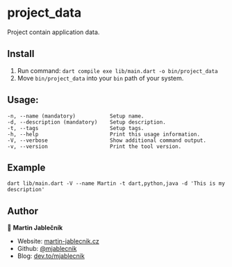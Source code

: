 # project_data
Project contain application data.


## Install
1) Run command: `dart compile exe lib/main.dart -o bin/project_data`
2) Move `bin/project_data` into your `bin` path of your system.


## Usage:
```
-n, --name (mandatory)           Setup name.
-d, --description (mandatory)    Setup description.
-t, --tags                       Setup tags.
-h, --help                       Print this usage information.
-V, --verbose                    Show additional command output.
-v, --version                    Print the tool version.
```


## Example
```
dart lib/main.dart -V --name Martin -t dart,python,java -d 'This is my description'
```


## Author

👤 **Martin Jablečník**

* Website: [martin-jablecnik.cz](https://www.martin-jablecnik.cz)
* Github: [@mjablecnik](https://github.com/mjablecnik)
* Blog: [dev.to/mjablecnik](https://dev.to/mjablecnik)

